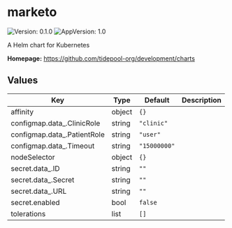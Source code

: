 # marketo

![Version: 0.1.0](https://img.shields.io/badge/Version-0.1.0-informational?style=flat-square) ![AppVersion: 1.0](https://img.shields.io/badge/AppVersion-1.0-informational?style=flat-square)

A Helm chart for Kubernetes

**Homepage:** <https://github.com/tidepool-org/development/charts>

## Values

| Key | Type | Default | Description |
|-----|------|---------|-------------|
| affinity | object | `{}` |  |
| configmap.data_.ClinicRole | string | `"clinic"` |  |
| configmap.data_.PatientRole | string | `"user"` |  |
| configmap.data_.Timeout | string | `"15000000"` |  |
| nodeSelector | object | `{}` |  |
| secret.data_.ID | string | `""` |  |
| secret.data_.Secret | string | `""` |  |
| secret.data_.URL | string | `""` |  |
| secret.enabled | bool | `false` |  |
| tolerations | list | `[]` |  |

